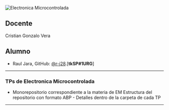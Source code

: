 
![Electronica Microcontrolada](https://github.com/user-attachments/assets/f78b0e66-985a-4fa7-978c-05c7c0087c15)

## Docente

Cristian Gonzalo Vera

## Alumno 

- Raul Jara, GitHub: [@r-j28](https://github.com/r-j28).[**tkSP#1URG**]
----

### TPs de Electronica Microcontrolada
- Monorepositorio correspondiente a la materia de EM Estructura del repositorio con formato ABP - Detalles dentro de la carpeta de cada TP
----


